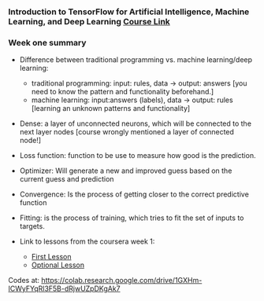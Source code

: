 ### Introduction to TensorFlow for Artificial Intelligence, Machine Learning, and Deep Learning   [Course Link](https://www.coursera.org/learn/introduction-tensorflow)

### Week one summary

- Difference between traditional programming vs. machine learning/deep learning:
  - traditional programming: input: rules, data -> output: answers  [you need to know the pattern and functionality beforehand.]
  - machine learning: input:answers (labels), data -> output: rules [learning an unknown patterns and functionality]
  
- Dense: a layer of unconnected neurons, which will be connected to the next layer nodes [course wrongly mentioned a layer of connected node!]

- Loss function: function to be use to measure how good is the prediction.
- Optimizer: Will generate a new and improved guess based on the current guess and prediction
- Convergence: Is the process of getting closer to the correct predictive function
- Fitting: is the process of training, which tries to fit the set of inputs to targets.

- Link to lessons from the coursera week 1: 

    - [First Lesson](https://colab.research.google.com/github/lmoroney/dlaicourse/blob/master/Course%201%20-%20Part%202%20-%20Lesson%202%20-%20Notebook.ipynb)
    - [Optional Lesson ](https://rwoubqswsbrqgsewfxrtkb.coursera-apps.org/notebooks/week1/Exercise_1_House_Prices_Question.ipynb)
    
Codes at: https://colab.research.google.com/drive/1GXHm-ICWyFYqRl3F5B-dRjwUZpDKgAk7
